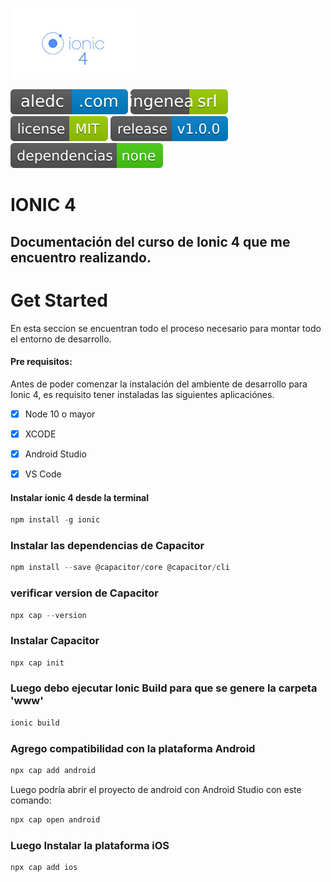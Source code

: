 ![ionic 4](https://raw.githubusercontent.com/aledc7/ionic4/master/resources/ionic.jpg)


[![aledc.tk](https://github.com/aledc7/Scrum-Certification/blob/master/recursos/aledc.com.svg)](https://aledc.tk)
[![ingenea.com.ar](https://github.com/aledc7/Scrum-Certification/blob/master/recursos/ingenea.svg)](http://ingenea.com.ar)
[![License](https://github.com/aledc7/Scrum-Certification/blob/master/recursos/mit-license.svg)](https://aledc.com)
[![GitHub release](https://github.com/aledc7/Scrum-Certification/blob/master/recursos/release.svg)](https://aledc.com)
[![Dependencies](https://github.com/aledc7/Scrum-Certification/blob/master/recursos/dependencias-none.svg)](https://aledc.com)


# IONIC 4

## Documentación del curso de Ionic 4 que me encuentro realizando.

# Get Started

En esta seccion se encuentran todo el proceso necesario para montar todo el entorno de desarrollo.  

#### Pre requisitos:

Antes de poder comenzar la instalación del ambiente de desarrollo para Ionic 4, es requisito tener instaladas las siguientes aplicaciónes.

- [x] Node 10 o mayor
- [x] XCODE
- [x] Android Studio
- [x] VS Code


#### Instalar ionic 4 desde la terminal
```js
npm install -g ionic
````

### Instalar las dependencias de Capacitor
```js
npm install --save @capacitor/core @capacitor/cli
```
### verificar version de Capacitor
```js
npx cap --version
```
### Instalar Capacitor
```js
npx cap init
```

### Luego debo ejecutar Ionic Build para que se genere la carpeta 'www'
```js
ionic build
```

### Agrego compatibilidad con la plataforma Android
```js
npx cap add android
```
Luego podría abrir el proyecto de android con Android Studio con este comando:
```js
npx cap open android
```
### Luego Instalar la plataforma iOS
```js
npx cap add ios 
```


